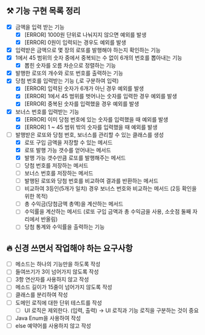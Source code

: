 ## ⚒️ 기능 구현 목록 정리

- [x] 금액을 입력 받는 기능
   - [x]  [ERROR] 1000원 단위로 나눠지지 않으면 예외를 발생
   - [x]  [ERROR] 0원이 입력되는 경우도 예외를 발생
- [x]  입력받은 금액으로 몇 장의 로또를 발행해야 하는지 확인하는 기능
- [x]  1에서 45 범위의 숫자 중에서 중복되는 수 없이 6개의 번호를 뽑아내는 기능
    - [x]  뽑힌 숫자를 오름 차순으로 정렬하는 기능
- [x]  발행한 로또의 개수와 로또 번호를 출력하는 기능
- [x]  당첨 번호를 입력받는 기능 (,로 구분하여 입력)
    - [x]  [ERROR] 입력된 숫자가 6개가 아닌 경우 예외를 발생
    - [x]  [ERROR] 1에서 45 범위를 벗어나는 숫자를 입력한 경우 예외를 발생
    - [x]  [ERROR] 중복된 숫자를 입력했을 경우 예외를 발생
- [x]  보너스 번호를 입력받는 기능
    - [x]  [ERROR] 이미 당첨 번호에 있는 숫자를 입력했을 때 예외를 발생
    - [x]  [ERROR] 1 ~ 45 범위 밖의 숫자를 입력했을 때 예외를 발생
- [ ]  발행받은 로또와 당첨 번호, 보너스를 관리할 수 있는 클래스를 생성
    - [x]  로또 구입 금액을 저장할 수 있는 메서드
    - [x]  로또 발행 가능 갯수를 얻어내는 메서드
    - [x]  발행 가능 갯수만큼 로또를 발행해주는 메서드
    - [ ]  당첨 번호를 저장하는 메서드
    - [ ]  보너스 번호를 저장하는 메서드
    - [ ]  발행된 로또와 당첨 번호를 비교하여 결과를 반환하는 메서드
      - [ ]  비교하여 3등인(5개가 일치) 경우 보너스 번호와 비교하는 메서드 (2등 확인을 위한 목적)
    - [ ]  총 수익금(당첨금액 총액)을 계산하는 메서드
    - [ ]  수익률을 계산하는 메서드 (로또 구입 금액과 총 수익금을 사용, 소숫점 둘째 자리에서 반올림)
    - [ ]  당첨 통계와 수익률을 출력하는 기능

## 🔥 신경 쓰면서 작업해야 하는 요구사항

- [ ]  메소드는 하나의 기능만을 하도록 작성
- [ ]  들여쓰기가 3이 넘어가지 않도록 작성
- [ ]  3항 연산자를 사용하지 않고 작성
- [ ]  메소드 길이가 15줄이 넘어가지 않도록 작성
- [ ]  클래스를 분리하여 작성
- [ ]  도메인 로직에 대한 단위 테스트를 작성
    - [ ]  UI 로직은 제외한다. (입력, 출력) → UI 로직과 기능 로직을 구분하는 것이 중요
- [ ]  Java Enum을 사용하여 작성
- [ ]  else 예약어를 사용하지 않고 작성